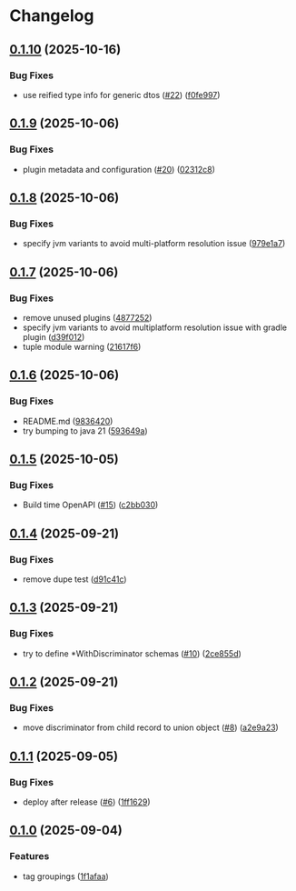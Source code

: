 # Changelog

## [0.1.10](https://github.com/bbasinsk/katalyst/compare/katalyst-v0.1.9...katalyst-v0.1.10) (2025-10-16)


### Bug Fixes

* use reified type info for generic dtos ([#22](https://github.com/bbasinsk/katalyst/issues/22)) ([f0fe997](https://github.com/bbasinsk/katalyst/commit/f0fe997b629b12059813c184f7bc3bcf5b60085d))

## [0.1.9](https://github.com/bbasinsk/katalyst/compare/katalyst-v0.1.8...katalyst-v0.1.9) (2025-10-06)


### Bug Fixes

* plugin metadata and configuration ([#20](https://github.com/bbasinsk/katalyst/issues/20)) ([02312c8](https://github.com/bbasinsk/katalyst/commit/02312c8681dca5c1cc7a411b88bbceb666932fe4))

## [0.1.8](https://github.com/bbasinsk/katalyst/compare/katalyst-v0.1.7...katalyst-v0.1.8) (2025-10-06)


### Bug Fixes

* specify jvm variants to avoid multi-platform resolution issue ([979e1a7](https://github.com/bbasinsk/katalyst/commit/979e1a7405d061d9b676c2496276ebfa17a0759d))

## [0.1.7](https://github.com/bbasinsk/katalyst/compare/katalyst-v0.1.6...katalyst-v0.1.7) (2025-10-06)


### Bug Fixes

* remove unused plugins ([4877252](https://github.com/bbasinsk/katalyst/commit/48772523364fe8efb132f3d1bfa686bf7140f976))
* specify jvm variants to avoid multiplatform resolution issue with gradle plugin ([d39f012](https://github.com/bbasinsk/katalyst/commit/d39f01229de9af48311d688666ef20e3d18737ef))
* tuple module warning ([21617f6](https://github.com/bbasinsk/katalyst/commit/21617f6a7f7fed1063ab98ab39885260acefb730))

## [0.1.6](https://github.com/bbasinsk/katalyst/compare/katalyst-v0.1.5...katalyst-v0.1.6) (2025-10-06)


### Bug Fixes

* README.md ([9836420](https://github.com/bbasinsk/katalyst/commit/98364202b5e18e2bcd7fd84fd4ddbe383f5bd1f9))
* try bumping to java 21 ([593649a](https://github.com/bbasinsk/katalyst/commit/593649a0e6da7243912b3f1d6046e67068a3f40b))

## [0.1.5](https://github.com/bbasinsk/katalyst/compare/katalyst-v0.1.4...katalyst-v0.1.5) (2025-10-05)


### Bug Fixes

* Build time OpenAPI ([#15](https://github.com/bbasinsk/katalyst/issues/15)) ([c2bb030](https://github.com/bbasinsk/katalyst/commit/c2bb030d707572a6ef77ce156951cbcf94cee98c))

## [0.1.4](https://github.com/bbasinsk/katalyst/compare/katalyst-v0.1.3...katalyst-v0.1.4) (2025-09-21)


### Bug Fixes

* remove dupe test ([d91c41c](https://github.com/bbasinsk/katalyst/commit/d91c41c898e54c5b4f9e71c8003690c011af9acd))

## [0.1.3](https://github.com/bbasinsk/katalyst/compare/katalyst-v0.1.2...katalyst-v0.1.3) (2025-09-21)


### Bug Fixes

* try to define *WithDiscriminator schemas ([#10](https://github.com/bbasinsk/katalyst/issues/10)) ([2ce855d](https://github.com/bbasinsk/katalyst/commit/2ce855de7c06a8f73d59d000bb280a96b3e1ef1b))

## [0.1.2](https://github.com/bbasinsk/katalyst/compare/katalyst-v0.1.1...katalyst-v0.1.2) (2025-09-21)


### Bug Fixes

* move discriminator from child record to union object ([#8](https://github.com/bbasinsk/katalyst/issues/8)) ([a2e9a23](https://github.com/bbasinsk/katalyst/commit/a2e9a23ee2242817f941562c4b753bdf3460eedf))

## [0.1.1](https://github.com/bbasinsk/katalyst/compare/katalyst-v0.1.0...katalyst-v0.1.1) (2025-09-05)


### Bug Fixes

* deploy after release ([#6](https://github.com/bbasinsk/katalyst/issues/6)) ([1ff1629](https://github.com/bbasinsk/katalyst/commit/1ff16299a6b14dc6fe47037049844cc6ed2852c0))

## [0.1.0](https://github.com/bbasinsk/katalyst/compare/katalyst-v0.0.77...katalyst-v0.1.0) (2025-09-04)


### Features

* tag groupings ([1f1afaa](https://github.com/bbasinsk/katalyst/commit/1f1afaa27f2ec81f0826081438ba25256a7d6753))
